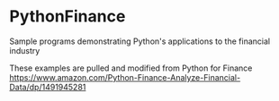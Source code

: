 # PythonFinance
Sample programs demonstrating Python's applications to the financial industry

These examples are pulled and modified from Python for Finance
https://www.amazon.com/Python-Finance-Analyze-Financial-Data/dp/1491945281